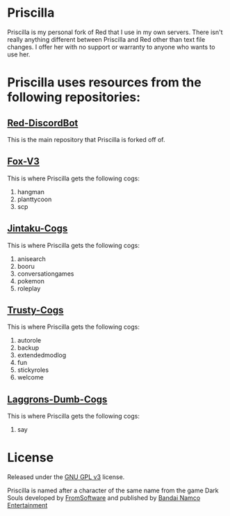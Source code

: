 # Priscilla

Priscilla is my personal fork of Red that I use in my own servers. There isn't really anything different
between Priscilla and Red other than text file changes. I offer her with no support or warranty to anyone
who wants to use her.

# Priscilla uses resources from the following repositories:

## [Red-DiscordBot](https://github.com/Cog-Creators/Red-DiscordBot)
This is the main repository that Priscilla is forked off of.

## [Fox-V3](https://github.com/bobloy/Fox-V3/)
This is where Priscilla gets the following cogs:
1. hangman
2. planttycoon
3. scp

## [Jintaku-Cogs](https://github.com/Jintaku/Jintaku-Cogs-V3/)
This is where Priscilla gets the following cogs:
1. anisearch
2. booru
3. conversationgames
4. pokemon
5. roleplay

## [Trusty-Cogs](https://github.com/TrustyJAID/Trusty-cogs/)
This is where Priscilla gets the following cogs:
1. autorole
2. backup
3. extendedmodlog
4. fun
5. stickyroles
6. welcome

## [Laggrons-Dumb-Cogs](https://github.com/retke/Laggrons-Dumb-Cogs)
This is where Priscilla gets the following cogs:
1. say

# License

Released under the [GNU GPL v3](https://www.gnu.org/licenses/gpl-3.0.en.html) license.

Priscilla is named after a character of the same name from the game Dark Souls
developed by [FromSoftware](https://www.fromsoftware.jp/ww/) and published by [Bandai Namco Entertainment](https://www.bandainamcoent.com/)
